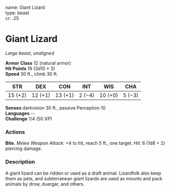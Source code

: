 name: Giant Lizard    
type: beast    
cr: .25

# Giant Lizard 
_Large beast, unaligned_

**Armor Class** 12 (natural armor)    
**Hit Points** 19 (3d10 + 3)    
**Speed** 30 ft., climb 30 ft.

| STR     | DEX     | CON     | INT     | WIS     | CHA     |
|---------|---------|---------|---------|---------|---------|
| 15 (+2) | 12 (+1) | 13 (+1) | 2 (−4)  | 10 (+0) | 5 (−3)  | 

**Senses** darkvision 30 ft., passive Perception 10    
**Languages** --    
**Challenge** 1/4 (50 XP)

### Actions
**Bite.** _Melee Weapon Attack:_ +4 to hit, reach 5 ft., one target. _Hit:_ 6 (1d8 + 2) piercing damage.

### Description
A giant lizard can be ridden or used as a draft animal. Lizardfolk also keep them as pets, and subterranean giant lizards are used as mounts and pack animals by drow, duergar, and others. 